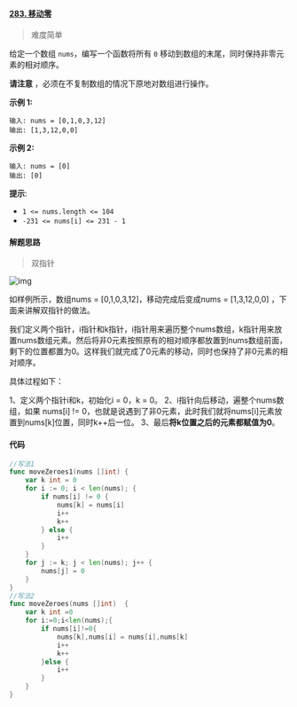 #### [283. 移动零](https://leetcode-cn.com/problems/move-zeroes/)

> 难度简单

给定一个数组 `nums`，编写一个函数将所有 `0` 移动到数组的末尾，同时保持非零元素的相对顺序。

**请注意** ，必须在不复制数组的情况下原地对数组进行操作。

**示例 1:**

```
输入: nums = [0,1,0,3,12]
输出: [1,3,12,0,0]
```

**示例 2:**

```
输入: nums = [0]
输出: [0]
```

**提示**:

- `1 <= nums.length <= 104`
- `-231 <= nums[i] <= 231 - 1`

#### 解题思路

> 双指针
>

![img](https://pic.leetcode-cn.com/1631236885-mZOtaR-file_1631236885904)

如样例所示，数组nums = [0,1,0,3,12]，移动完成后变成nums = [1,3,12,0,0] ，下面来讲解双指针的做法。

我们定义两个指针，i指针和k指针，i指针用来遍历整个nums数组，k指针用来放置nums数组元素。然后将非0元素按照原有的相对顺序都放置到nums数组前面，剩下的位置都置为0。这样我们就完成了0元素的移动，同时也保持了非0元素的相对顺序。

具体过程如下：

1、定义两个指针i和k，初始化i = 0，k = 0。
2、i指针向后移动，遍整个nums数组，如果 nums[i] != 0，也就是说遇到了非0元素，此时我们就将nums[i]元素放置到nums[k]位置，同时k++后一位。
3、最后**将k位置之后的元素都赋值为0**。

#### 代码

```go
//写法1
func moveZeroes1(nums []int) {
	var k int = 0
	for i := 0; i < len(nums); {
		if nums[i] != 0 {
			nums[k] = nums[i]
			i++
			k++
		} else {
			i++
		}
	}
	for j := k; j < len(nums); j++ {
		nums[j] = 0
	}
}
//写法2
func moveZeroes(nums []int)  {
	var k int =0
	for i:=0;i<len(nums);{
		if nums[i]!=0{
			nums[k],nums[i] = nums[i],nums[k]
			i++
			k++
		}else {
			i++
		}
	}
}
```

